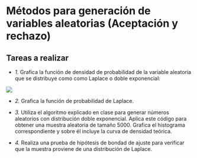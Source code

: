 # Métodos para generación de variables aleatorias (Aceptación y rechazo)

## Tareas a realizar

* *1.* Grafica la función de densidad de probabilidad de la variable aleatoria que se distribuye como como Laplace o doble exponencial:
<img src="https://render.githubusercontent.com/render/math?math=f_x(x)=(\frac{1}{2a})e^{-\frac{|x|}{a}}%20\mathbb{I}_{(-\infty,\infty)}(x),\quad%20a>0">

* *2.* Grafica la función de probabilidad de Laplace.

* *3.* Utiliza el algoritmo explicado en clase para generar números aleatorios con distribución doble exponencial. Aplica este código para obtener una muestra aleatoria de tamaño 5000. Grafica el histograma correspondiente y sobre él incluye la curva de densidad teórica.

* *4.* Realiza una prueba de hipótesis de bondad de ajuste para verificar que la muestra proviene de una distribución de Laplace.



